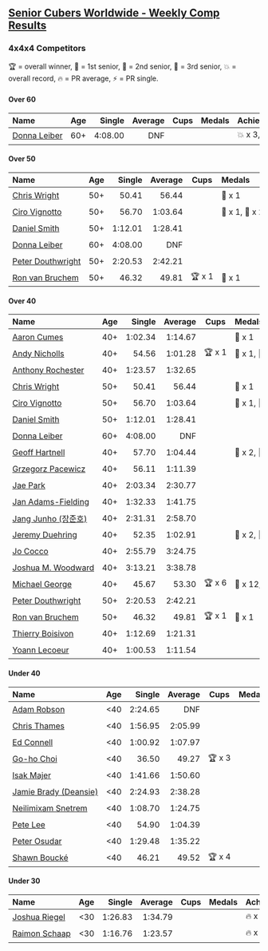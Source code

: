 <style>table {white-space: nowrap;}</style>

## [Senior Cubers Worldwide - Weekly Comp Results](/scw-comp/results/)
### 4x4x4 Competitors

🏆 = overall winner, 🥇 = 1st senior, 🥈 = 2nd senior, 🥉 = 3rd senior, 💥 = overall record, 🔥 = PR average, ⚡ = PR single.

#### Over 60

| Name | Age | Single | Average | Cups | Medals | Achievements |
| :-- | :--: | --: | --: | :--: | :-- | :-- |
| [Donna Leiber](../../persons/donna_leiber/444.md) | 60+ | 4:08.00 | DNF |  |  | 💥 x 3, ⚡ x 3 |

#### Over 50

| Name | Age | Single | Average | Cups | Medals | Achievements |
| :-- | :--: | --: | --: | :--: | :-- | :-- |
| [Chris Wright](../../persons/chris_wright/444.md) | 50+ | 50.41 | 56.44 |  | 🥈 x 1 | 💥 x 1, 🔥 x 1, ⚡ x 1 |
| [Ciro Vignotto](../../persons/ciro_vignotto/444.md) | 50+ | 56.70 | 1:03.64 |  | 🥇 x 1, 🥈 x 2, 🥉 x 1 | 🔥 x 4, ⚡ x 1 |
| [Daniel Smith](../../persons/daniel_smith/444.md) | 50+ | 1:12.01 | 1:28.41 |  |  | 💥 x 1, 🔥 x 4, ⚡ x 5 |
| [Donna Leiber](../../persons/donna_leiber/444.md) | 60+ | 4:08.00 | DNF |  |  | 💥 x 3, ⚡ x 3 |
| [Peter Douthwright](../../persons/peter_douthwright/444.md) | 50+ | 2:20.53 | 2:42.21 |  |  | 🔥 x 2, ⚡ x 3 |
| [Ron van Bruchem](../../persons/ron_van_bruchem/444.md) | 50+ | 46.32 | 49.81 | 🏆 x 1 | 🥇 x 1 | 💥 x 1, 🔥 x 1, ⚡ x 1 |

#### Over 40

| Name | Age | Single | Average | Cups | Medals | Achievements |
| :-- | :--: | --: | --: | :--: | :-- | :-- |
| [Aaron Cumes](../../persons/aaron_cumes/444.md) | 40+ | 1:02.34 | 1:14.67 |  | 🥉 x 1 | 🔥 x 7, ⚡ x 6 |
| [Andy Nicholls](../../persons/andy_nicholls/444.md) | 40+ | 54.56 | 1:01.28 | 🏆 x 1 | 🥇 x 1, 🥈 x 6, 🥉 x 1 | 🔥 x 4, ⚡ x 4 |
| [Anthony Rochester](../../persons/anthony_rochester/444.md) | 40+ | 1:23.57 | 1:32.65 |  |  | 🔥 x 1, ⚡ x 1 |
| [Chris Wright](../../persons/chris_wright/444.md) | 50+ | 50.41 | 56.44 |  | 🥈 x 1 | 💥 x 1, 🔥 x 1, ⚡ x 1 |
| [Ciro Vignotto](../../persons/ciro_vignotto/444.md) | 50+ | 56.70 | 1:03.64 |  | 🥇 x 1, 🥈 x 2, 🥉 x 1 | 🔥 x 4, ⚡ x 1 |
| [Daniel Smith](../../persons/daniel_smith/444.md) | 50+ | 1:12.01 | 1:28.41 |  |  | 💥 x 1, 🔥 x 4, ⚡ x 5 |
| [Donna Leiber](../../persons/donna_leiber/444.md) | 60+ | 4:08.00 | DNF |  |  | 💥 x 3, ⚡ x 3 |
| [Geoff Hartnell](../../persons/geoff_hartnell/444.md) | 40+ | 57.70 | 1:04.44 |  | 🥈 x 2, 🥉 x 5 | 🔥 x 4, ⚡ x 5 |
| [Grzegorz Pacewicz](../../persons/grzegorz_pacewicz/444.md) | 40+ | 56.11 | 1:11.39 |  |  | 🔥 x 1, ⚡ x 1 |
| [Jae Park](../../persons/jae_park/444.md) | 40+ | 2:03.34 | 2:30.77 |  |  | 🔥 x 1, ⚡ x 2 |
| [Jan Adams-Fielding](../../persons/jan_adams_fielding/444.md) | 40+ | 1:32.33 | 1:41.75 |  |  | 🔥 x 5, ⚡ x 4 |
| [Jang Junho (장준호)](../../persons/jang_junho/444.md) | 40+ | 2:31.31 | 2:58.70 |  |  | 🔥 x 1, ⚡ x 1 |
| [Jeremy Duehring](../../persons/jeremy_duehring/444.md) | 40+ | 52.35 | 1:02.91 |  | 🥈 x 2, 🥉 x 7 | 🔥 x 2, ⚡ x 2 |
| [Jo Cocco](../../persons/jo_cocco/444.md) | 40+ | 2:55.79 | 3:24.75 |  |  | 🔥 x 2, ⚡ x 3 |
| [Joshua M. Woodward](../../persons/joshua_m_woodward/444.md) | 40+ | 3:13.21 | 3:38.78 |  |  | 🔥 x 1, ⚡ x 1 |
| [Michael George](../../persons/michael_george/444.md) | 40+ | 45.67 | 53.30 | 🏆 x 6 | 🥇 x 12, 🥈 x 2 | 💥 x 3, 🔥 x 2, ⚡ x 2 |
| [Peter Douthwright](../../persons/peter_douthwright/444.md) | 50+ | 2:20.53 | 2:42.21 |  |  | 🔥 x 2, ⚡ x 3 |
| [Ron van Bruchem](../../persons/ron_van_bruchem/444.md) | 50+ | 46.32 | 49.81 | 🏆 x 1 | 🥇 x 1 | 💥 x 1, 🔥 x 1, ⚡ x 1 |
| [Thierry Boisivon](../../persons/thierry_boisivon/444.md) | 40+ | 1:12.69 | 1:21.31 |  |  | 🔥 x 2, ⚡ x 3 |
| [Yoann Lecoeur](../../persons/yoann_lecoeur/444.md) | 40+ | 1:00.53 | 1:11.54 |  |  | 🔥 x 2, ⚡ x 1 |

#### Under 40

| Name | Age | Single | Average | Cups | Medals | Achievements |
| :-- | :--: | --: | --: | :--: | :-- | :-- |
| [Adam Robson](../../persons/adam_robson/444.md) | <40 | 2:24.65 | DNF |  |  | ⚡ x 1 |
| [Chris Thames](../../persons/chris_thames/444.md) | <40 | 1:56.95 | 2:05.99 |  |  | 🔥 x 3, ⚡ x 3 |
| [Ed Connell](../../persons/ed_connell/444.md) | <40 | 1:00.92 | 1:07.97 |  |  | 🔥 x 2, ⚡ x 2 |
| [Go-ho Choi](../../persons/go_ho_choi/444.md) | <40 | 36.50 | 49.27 | 🏆 x 3 |  | 💥 x 4, 🔥 x 3, ⚡ x 5 |
| [Isak Majer](../../persons/isak_majer/444.md) | <40 | 1:41.66 | 1:50.60 |  |  | 🔥 x 1, ⚡ x 1 |
| [Jamie Brady (Deansie)](../../persons/jamie_brady/444.md) | <40 | 2:24.93 | 2:38.28 |  |  | 🔥 x 1, ⚡ x 1 |
| [Neilimixam Snetrem](../../persons/neilimixam_snetrem/444.md) | <40 | 1:08.70 | 1:24.75 |  |  | 🔥 x 1, ⚡ x 1 |
| [Pete Lee](../../persons/pete_lee/444.md) | <40 | 54.90 | 1:04.39 |  |  | 🔥 x 7, ⚡ x 8 |
| [Peter Osudar](../../persons/peter_osudar/444.md) | <40 | 1:29.48 | 1:35.22 |  |  | 🔥 x 1, ⚡ x 1 |
| [Shawn Boucké](../../persons/shawn_boucke/444.md) | <40 | 46.21 | 49.52 | 🏆 x 4 |  | 💥 x 1, 🔥 x 1, ⚡ x 3 |

#### Under 30

| Name | Age | Single | Average | Cups | Medals | Achievements |
| :-- | :--: | --: | --: | :--: | :-- | :-- |
| [Joshua Riegel](../../persons/joshua_riegel/444.md) | <30 | 1:26.83 | 1:34.79 |  |  | 🔥 x 2, ⚡ x 2 |
| [Raimon Schaap](../../persons/raimon_schaap/444.md) | <30 | 1:16.76 | 1:23.57 |  |  | 🔥 x 3, ⚡ x 2 |


<!-- Global site tag (gtag.js) - Google Analytics -->
<script async src="https://www.googletagmanager.com/gtag/js?id=UA-86348435-3"></script>
<script>window.dataLayer = window.dataLayer || []; function gtag() {dataLayer.push(arguments);} gtag('js', new Date()); gtag('config', 'UA-86348435-3');</script>

